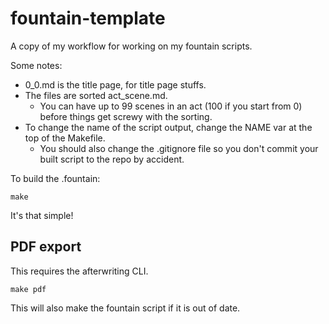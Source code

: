 # fountain-template

A copy of my workflow for working on my fountain scripts.

Some notes:

 - 0_0.md is the title page, for title page stuffs.
 - The files are sorted act_scene.md.
    - You can have up to 99 scenes in an act (100 if you start from 0) before things get screwy with the sorting.
 - To change the name of the script output, change the NAME var at the top of the Makefile.
    - You should also change the .gitignore file so you don't commit your built script to the repo by accident.

To build the .fountain:

```
make
```

It's that simple!

## PDF export ##

This requires the afterwriting CLI.

```
make pdf
```

This will also make the fountain script if it is out of date.
